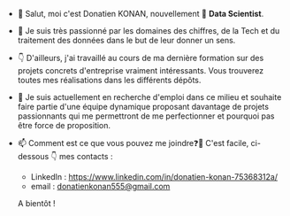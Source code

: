 - 👋 Salut, moi c'est Donatien KONAN, nouvellement 🌱 **Data Scientist**.

- 👀 Je suis très passionné par les domaines des chiffres, de la Tech et du traitement des données dans le but de leur donner un sens. 
- 👇 D'ailleurs, j'ai travaillé au cours de ma dernière formation sur des projets concrets d'entreprise vraiment intéressants. Vous trouverez toutes mes réalisations dans les différents dépôts.
- 💞️ Je suis actuellement en recherche d'emploi dans ce milieu et souhaite faire partie d'une équipe dynamique proposant davantage de projets passionnants qui me permettront de me perfectionner et pourquoi pas être force de proposition.

- 📫 Comment est ce que vous pouvez me joindre❓:thinking: C'est facile, ci-dessous 👇 mes contacts :

  * LinkedIn : https://www.linkedin.com/in/donatien-konan-75368312a/
  * email : donatienkonan555@gmail.com

  A bientôt !

<!---:wave: 
ONOKANA8/ONOKANA8 is a ✨ special ✨ repository because its `README.md` (this file) appears on your GitHub profile.
You can click the Preview link to take a look at your changes.
--->
